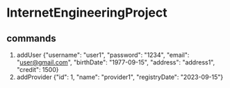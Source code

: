 # InternetEngineeringProject



## commands

1. addUser {"username": "user1", "password": "1234", "email": "user@gmail.com", "birthDate": "1977-09-15", "address": "address1", "credit": 1500}
2. addProvider {"id": 1, "name": "provider1", "registryDate": "2023-09-15"}
